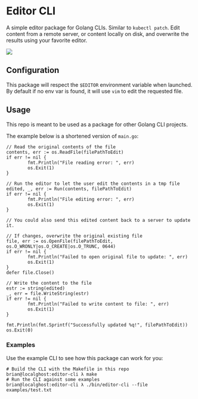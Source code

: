 # Editor CLI

A simple editor package for Golang CLIs. Similar to `kubectl patch`. Edit
content from a remote server, or content locally on disk, and overwrite the
results using your favorite editor.

![](img/example-edit.gif)

## Configuration

This package will respect the `$EDITOR` environment variable when launched. By
default if no env var is found, it will use `vim` to edit the requested file.

## Usage

This repo is meant to be used as a package for other Golang CLI projects.

The example below is a shortened version of `main.go`:

```golang
// Read the original contents of the file
contents, err := os.ReadFile(filePathToEdit)
if err != nil {
        fmt.Println("File reading error: ", err)
        os.Exit(1)
}

// Run the editor to let the user edit the contents in a tmp file
edited, _, err := Run(contents, filePathToEdit)
if err != nil {
        fmt.Println("File editing error: ", err)
        os.Exit(1)
}

// You could also send this edited content back to a server to update it.

// If changes, overwrite the original existing file
file, err := os.OpenFile(filePathToEdit, os.O_WRONLY|os.O_CREATE|os.O_TRUNC, 0644)
if err != nil {
        fmt.Println("Failed to open original file to update: ", err)
        os.Exit(1)
}
defer file.Close()

// Write the content to the file
estr := string(edited)
_, err = file.WriteString(estr)
if err != nil {
        fmt.Println("Failed to write content to file: ", err)
        os.Exit(1)
}

fmt.Println(fmt.Sprintf("Successfully updated %q!", filePathToEdit))
os.Exit(0)
```

### Examples

Use the example CLI to see how this package can work for you:

```shell
# Build the CLI with the Makefile in this repo
brian@localghost:editor-cli λ make
# Run the CLI against some examples
brian@localghost:editor-cli λ ./bin/editor-cli --file examples/test.txt
```
